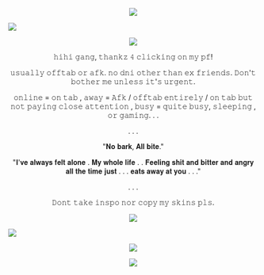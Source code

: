 <p align="center">  <p align="center"><img src="https://files.catbox.moe/ka02rf.gif"/></p        
                                                                                        
<p align="center"><img src="https://files.catbox.moe/73e5h1.png"/></p        
           
<p align="center">
<p align="center"><img src="https://files.catbox.moe/6i1r0w.jpg"/></p

<p align="center">


                                                                    
<p align="center"> <p align="center"> 𝚑𝚒𝚑𝚒 𝚐𝚊𝚗𝚐, 𝚝𝚑𝚊𝚗𝚔𝚣 𝟺 𝚌𝚕𝚒𝚌𝚔𝚒𝚗𝚐 𝚘𝚗 𝚖𝚢 𝚙𝚏!
<p align="center"> 𝚞𝚜𝚞𝚊𝚕𝚕𝚢 𝚘𝚏𝚏𝚝𝚊𝚋 𝚘𝚛 𝚊𝚏𝚔.
𝚗𝚘 𝚍𝚗𝚒 𝚘𝚝𝚑𝚎𝚛 𝚝𝚑𝚊𝚗 𝚎𝚡 𝚏𝚛𝚒𝚎𝚗𝚍𝚜. 𝙳𝚘𝚗'𝚝 𝚋𝚘𝚝𝚑𝚎𝚛 𝚖𝚎 𝚞𝚗𝚕𝚎𝚜𝚜 𝚒𝚝'𝚜 𝚞𝚛𝚐𝚎𝚗𝚝.
                                                                                                                                      
<p align="center"> 𝚘𝚗𝚕𝚒𝚗𝚎 = 𝚘𝚗 𝚝𝚊𝚋 , 𝚊𝚠𝚊𝚢 = 𝙰𝚏𝚔 / 𝚘𝚏𝚏𝚝𝚊𝚋 𝚎𝚗𝚝𝚒𝚛𝚎𝚕𝚢 / 𝚘𝚗 𝚝𝚊𝚋 𝚋𝚞𝚝 𝚗𝚘𝚝 𝚙𝚊𝚢𝚒𝚗𝚐 𝚌𝚕𝚘𝚜𝚎 𝚊𝚝𝚝𝚎𝚗𝚝𝚒𝚘𝚗 , 𝚋𝚞𝚜𝚢 = 𝚚𝚞𝚒𝚝𝚎 𝚋𝚞𝚜𝚢, 𝚜𝚕𝚎𝚎𝚙𝚒𝚗𝚐 , 𝚘𝚛 𝚐𝚊𝚖𝚒𝚗𝚐. . .  <p align="center"> 

<p align="center">
  . . .
<p align="center"> 

<p align="center"> "𝐍𝐨 𝐛𝐚𝐫𝐤, 𝐀𝐥𝐥 𝐛𝐢𝐭𝐞." <p align="center"> 
<p align="center"> 
"𝐈'𝐯𝐞 𝐚𝐥𝐰𝐚𝐲𝐬 𝐟𝐞𝐥𝐭 𝐚𝐥𝐨𝐧𝐞 . 𝐌𝐲 𝐰𝐡𝐨𝐥𝐞 𝐥𝐢𝐟𝐞 . .  𝐅𝐞𝐞𝐥𝐢𝐧𝐠 𝐬𝐡𝐢𝐭 𝐚𝐧𝐝 𝐛𝐢𝐭𝐭𝐞𝐫 𝐚𝐧𝐝 𝐚𝐧𝐠𝐫𝐲 𝐚𝐥𝐥 𝐭𝐡𝐞 𝐭𝐢𝐦𝐞 𝐣𝐮𝐬𝐭 . . . 𝐞𝐚𝐭𝐬 𝐚𝐰𝐚𝐲 𝐚𝐭 𝐲𝐨𝐮 . . ." <p align="center"> 

<p align="center">
  . . .
<p align="center">
  
<p align="center"> 
  
<p align="center"> 𝙳𝚘𝚗𝚝 𝚝𝚊𝚔𝚎 𝚒𝚗𝚜𝚙𝚘 𝚗𝚘𝚛 𝚌𝚘𝚙𝚢 𝚖𝚢 𝚜𝚔𝚒𝚗𝚜 𝚙𝚕𝚜.<p align="center">
<p align="center"> <p align="center"> 
                                                                    
<p align="center"> <p align="center"><img src="https://files.catbox.moe/p78fe6.gif"/></p

<p align="center"><img src="https://files.catbox.moe/ivwneg.png"/></p   
                                                                    
<p align="center">
                                                                                             
<p align="center"><img src="https://files.catbox.moe/6i1r0w.jpg"/></p

<p align="center">  <p align="center"><img src="https://files.catbox.moe/v7snwf.png"/></p   
